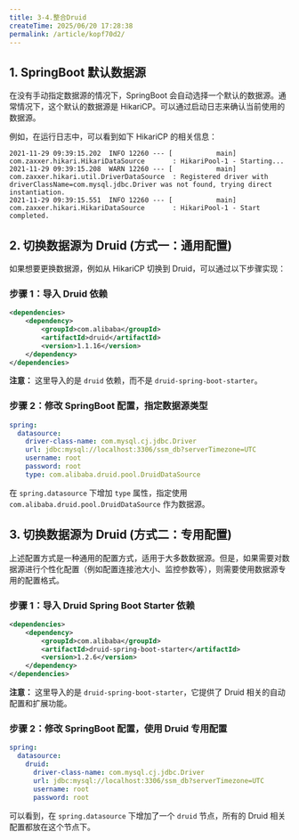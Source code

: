 ```yaml
---
title: 3-4.整合Druid
createTime: 2025/06/20 17:28:38
permalink: /article/kopf70d2/
---
```

## 1. SpringBoot 默认数据源

在没有手动指定数据源的情况下，SpringBoot 会自动选择一个默认的数据源。通常情况下，这个默认的数据源是 HikariCP。可以通过启动日志来确认当前使用的数据源。

例如，在运行日志中，可以看到如下 HikariCP 的相关信息：

```text
2021-11-29 09:39:15.202  INFO 12260 --- [           main] com.zaxxer.hikari.HikariDataSource       : HikariPool-1 - Starting...
2021-11-29 09:39:15.208  WARN 12260 --- [           main] com.zaxxer.hikari.util.DriverDataSource  : Registered driver with driverClassName=com.mysql.jdbc.Driver was not found, trying direct instantiation.
2021-11-29 09:39:15.551  INFO 12260 --- [           main] com.zaxxer.hikari.HikariDataSource       : HikariPool-1 - Start completed.
```

## 2. 切换数据源为 Druid (方式一：通用配置)

如果想要更换数据源，例如从 HikariCP 切换到 Druid，可以通过以下步骤实现：

### **步骤 1：导入 Druid 依赖**

```xml
<dependencies>
	<dependency>
		<groupId>com.alibaba</groupId>
		<artifactId>druid</artifactId>
		<version>1.1.16</version>
	</dependency>
</dependencies>
```

**注意：** 这里导入的是 `druid` 依赖，而不是 `druid-spring-boot-starter`。

### **步骤 2：修改 SpringBoot 配置，指定数据源类型**

```yaml
spring:
  datasource:
	driver-class-name: com.mysql.cj.jdbc.Driver
	url: jdbc:mysql://localhost:3306/ssm_db?serverTimezone=UTC
	username: root
	password: root
	type: com.alibaba.druid.pool.DruidDataSource
```

在 `spring.datasource` 下增加 `type` 属性，指定使用 `com.alibaba.druid.pool.DruidDataSource` 作为数据源。

## 3. 切换数据源为 Druid (方式二：专用配置)

上述配置方式是一种通用的配置方式，适用于大多数数据源。但是，如果需要对数据源进行个性化配置（例如配置连接池大小、监控参数等），则需要使用数据源专用的配置格式。

### **步骤 1：导入 Druid Spring Boot Starter 依赖**

```xml
<dependencies>
	<dependency>
		<groupId>com.alibaba</groupId>
		<artifactId>druid-spring-boot-starter</artifactId>
		<version>1.2.6</version>
	</dependency>
</dependencies>
```

**注意：** 这里导入的是 `druid-spring-boot-starter`，它提供了 Druid 相关的自动配置和扩展功能。

### **步骤 2：修改 SpringBoot 配置，使用 Druid 专用配置**

```yaml
spring:
  datasource:
	druid:
	  driver-class-name: com.mysql.cj.jdbc.Driver
	  url: jdbc:mysql://localhost:3306/ssm_db?serverTimezone=UTC
	  username: root
	  password: root
```

可以看到，在 `spring.datasource` 下增加了一个 `druid` 节点，所有的 Druid 相关配置都放在这个节点下。
